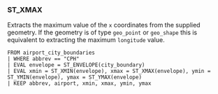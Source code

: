 <!--
This is generated by ESQL’s AbstractFunctionTestCase. Do no edit it. See ../README.md for how to regenerate it.
-->

### ST_XMAX
Extracts the maximum value of the `x` coordinates from the supplied geometry.
If the geometry is of type `geo_point` or `geo_shape` this is equivalent to extracting the maximum `longitude` value.

```esql
FROM airport_city_boundaries
| WHERE abbrev == "CPH"
| EVAL envelope = ST_ENVELOPE(city_boundary)
| EVAL xmin = ST_XMIN(envelope), xmax = ST_XMAX(envelope), ymin = ST_YMIN(envelope), ymax = ST_YMAX(envelope)
| KEEP abbrev, airport, xmin, xmax, ymin, ymax
```
